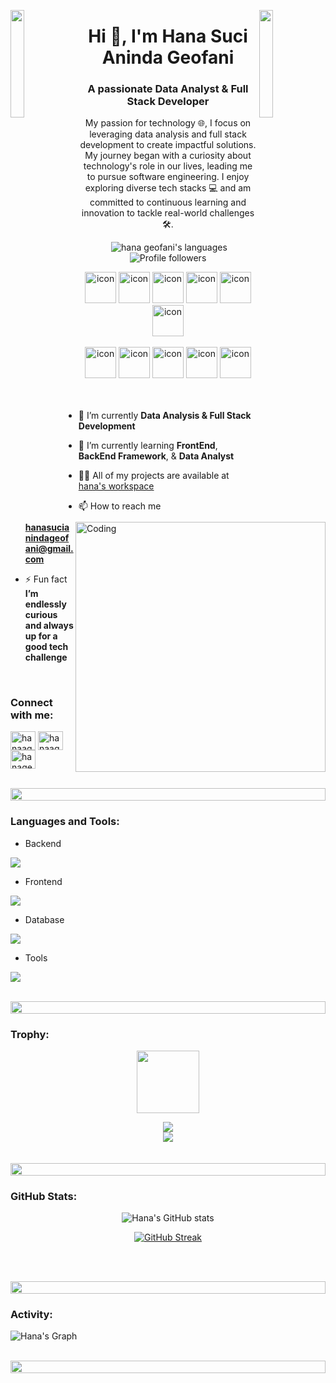 
<img align="left" src="https://user-images.githubusercontent.com/65187002/144930161-2f783401-8d27-4fdf-a2f7-cc0ba32f1f1f.gif" width="21%" style="display:inline;"><img align="right" src="https://user-images.githubusercontent.com/65187002/144930161-2f783401-8d27-4fdf-a2f7-cc0ba32f1f1f.gif" width="21%" style="display:inline;">

<h1 align="center">Hi 👋, I'm Hana Suci Aninda Geofani</h1>
<h3 align="center">A passionate Data Analyst & Full Stack Developer </h3>
<p align="center">My passion for technology 🌐, I focus on leveraging data analysis and full stack development to create impactful solutions. My journey began with a curiosity about technology's role in our lives, leading me to pursue software engineering. I enjoy exploring diverse tech stacks 💻 and am committed to continuous learning and innovation to tackle real-world challenges 🛠️.</p>

<p align="center"> 
 <img src="https://komarev.com/ghpvc/?username=hanaageofanii&label=Profile%20views&color=0e75b6&style=flat" alt="" /> 
 <img src="https://img.shields.io/badge/Languages-Python | Java | PHP | Typescript | Node | React -green.svg" alt="hana geofani's languages" />
 <img alt="Profile followers" src="https://img.shields.io/github/followers/hanaageofanii">
</p>

<div align="center">
  <img src="https://techstack-generator.vercel.app/java-icon.svg" alt="icon" width="50" height="50" />
  <img src="https://techstack-generator.vercel.app/python-icon.svg" alt="icon" width="50" height="50" />
  <img src="https://techstack-generator.vercel.app/ts-icon.svg" alt="icon" width="50" height="50" />
  <img src="https://techstack-generator.vercel.app/js-icon.svg" alt="icon"width="50" height="50" />
  <img src="https://techstack-generator.vercel.app/react-icon.svg" alt="icon" width="50" height="50" />
 <img src="https://techstack-generator.vercel.app/mysql-icon.svg" alt="icon" width="50" height="50" />
</div>

<br>

<div align="center">
  <img src="https://techstack-generator.vercel.app/docker-icon.svg" alt="icon" width="50" height="50" />
  <img src="https://techstack-generator.vercel.app/aws-icon.svg" alt="icon" width="50" height="50" />
  <img src="https://techstack-generator.vercel.app/github-icon.svg" alt="icon" width="50" height="50" />
  <img src="https://techstack-generator.vercel.app/prettier-icon.svg" alt="icon" width="50" height="50" />
  <img src="https://techstack-generator.vercel.app/restapi-icon.svg" alt="icon" width="50" height="50" />
</div>

<img align="right" alt="Coding" width="400" src="https://user-images.githubusercontent.com/74038190/229223263-cf2e4b07-2615-4f87-9c38-e37600f8381a.gif">
<br><br>

- 🔭 I’m currently **Data Analysis & Full Stack Development**

- 🌱 I’m currently learning **FrontEnd**, **BackEnd Framework**, & **Data Analyst**

- 👨‍💻 All of my projects are available at [hana's workspace](https://github.com/hanaageofanii)

- 📫 How to reach me **hanasucianindageofani@gmail.com**

- ⚡ Fun fact **I’m endlessly curious and always up for a good tech challenge**

<br>
<h3 align="left">Connect with me:</h3>
<p align="left">
<a href="https://www.linkedin.com/in/hanageofani/" target="blank"><img align="center" src="https://raw.githubusercontent.com/rahuldkjain/github-profile-readme-generator/master/src/images/icons/Social/linked-in-alt.svg" alt="hanaageofanii" height="30" width="40" /></a>
<a href="https://instagram.com/hanageofani" target="blank"><img align="center" src="https://raw.githubusercontent.com/rahuldkjain/github-profile-readme-generator/master/src/images/icons/Social/instagram.svg" alt="hanaageofanii" height="30" width="40" /></a>
<a href="https://www.youtube.com/@hanasucianindageofani" target="blank"><img align="center" src="https://raw.githubusercontent.com/rahuldkjain/github-profile-readme-generator/master/src/images/icons/Social/youtube.svg" alt="hanageofani" height="30" width="40" /></a>
</p>
<br>

<img src="https://i.imgur.com/dBaSKWF.gif" height="20" width="100%">

<h3 align="left">Languages and Tools:</h3>

- Backend
<p align="left">
  <a href="https://skillicons.dev">
    <img src="https://skillicons.dev/icons?i=php,laravel,java,nodejs,py,c++,C#,express,nestjs" />
  </a>
</p>

- Frontend
<p align="left">
  <a href="https://skillicons.dev">
    <img src="https://skillicons.dev/icons?i=ts,js,react,nextjs,bootstrap,tailwind" />
  </a>
</p>

- Database
<p align="left">
  <a href="https://skillicons.dev">
    <img src="https://skillicons.dev/icons?i=mongodb,mysql,postgresql" />
  </a>
</p>

- Tools
<p align="left">
  <a href="https://skillicons.dev">
    <img src="https://skillicons.dev/icons?i=git,github,docker,figma,xd,idea,vscode,grafana,postman,linux" />
  </a>
</p>

<br/>

<img src="https://i.imgur.com/dBaSKWF.gif" height="20" width="100%">

<h3 align="left">Trophy:</h3>

<p align="center">
<img src="https://media.tenor.com/0ENB5HuTH0gAAAAi/trophy-beker.gif"  width="100px" height="100px"></p>
  
<div align="center">
<img src="https://github-profile-trophy.vercel.app/?username=hanaageofanii&theme=matrix&no-bg=true&no-frame=true&row=1&column=4&title=MultiLanguage,Commits,PullRequest,Reviews">
 </div>

<div align="center">
<img src="https://github-profile-trophy.vercel.app/?username=hanaageofanii&theme=matrix&no-bg=true&no-frame=true&row=1&column=4&title=Repositories,Organizations,Stars,Followers">
 </div>
 <br><br>

<img src="https://i.imgur.com/dBaSKWF.gif" height="20" width="100%">

<h3 align="left">GitHub Stats:</h3>
<div align="center">
 
![Hana's GitHub stats](https://github-readme-stats.vercel.app/api?username=hanaageofanii&theme=radical&show_icons=true&show=reviews,prs_merged,prs_merged_percentage&hide=contribs,issues&bg_color=0D1117&title_color=FF69B4&text_color=FFFFFF&icon_color=FF69B4)

[![GitHub Streak](https://streak-stats.demolab.com/?user=hanaageofanii&theme=dark&ring=FF69B4&fire=FF69B4&currStreakLabel=FFFFFF&currStreakNum=FF69B4&sideLabels=FFFFFF&sideLabel=FF69B4)](https://git.io/streak-stats)

</div>

<br><br>

<img src="https://i.imgur.com/dBaSKWF.gif" height="20" width="100%">

<h3 align="left">Activity:</h3>

![Hana's Graph](https://github-readme-activity-graph.vercel.app/graph?username=hanaageofanii&custom_title=Hana's%20GitHub%20Activity%20Graph&bg_color=0D1117&color=FF69B4&line=FF69B4&point=FF69B4&area_color=FFFFFF&title_color=FFFFFF&area=true)
<br><br>

<img src="https://i.imgur.com/dBaSKWF.gif" height="20" width="100%">
